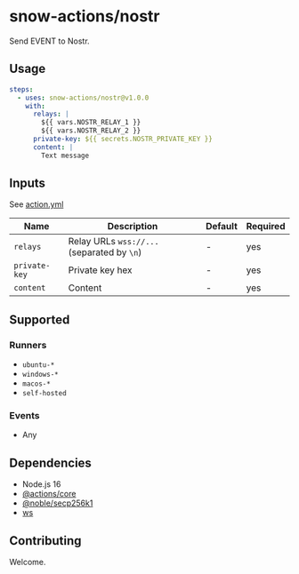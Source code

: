 # snow-actions/nostr

Send EVENT to Nostr.

## Usage

```yml
steps:
  - uses: snow-actions/nostr@v1.0.0
    with:
      relays: |
        ${{ vars.NOSTR_RELAY_1 }}
        ${{ vars.NOSTR_RELAY_2 }}
      private-key: ${{ secrets.NOSTR_PRIVATE_KEY }}
      content: |
        Text message
```

## Inputs

See [action.yml](action.yml)

| Name | Description | Default | Required |
| - | - | - | - |
| `relays` | Relay URLs `wss://...` (separated by `\n`) | - | yes |
| `private-key` | Private key hex | - | yes |
| `content` | Content | - | yes |

## Supported

### Runners

- `ubuntu-*`
- `windows-*`
- `macos-*`
- `self-hosted`

### Events

- Any

## Dependencies

- Node.js 16
- [@actions/core](https://www.npmjs.com/package/@actions/core)
- [@noble/secp256k1](https://www.npmjs.com/package/@noble/secp256k1)
- [ws](https://www.npmjs.com/package/ws)

## Contributing

Welcome.
